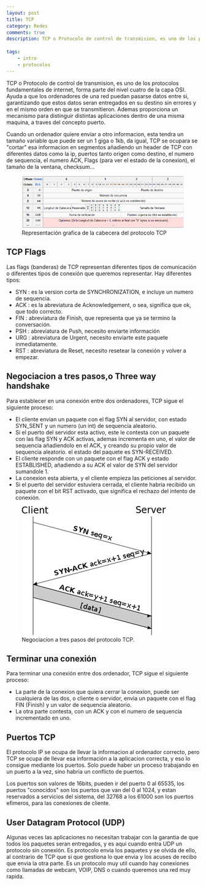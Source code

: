 ```yaml
---
layout: post
title: TCP
category: Redes
comments: true
description: TCP o Protocolo de control de transmision, es uno de los protocolos fundamentales de internet, forma parte del nivel cuatro de la capa OSI. Ayuda a que los ordenadores de una red puedan pasarse datos entre si, garantizando que estos datos seran entregados en su destino sin errores y en el mismo orden en que se transmitieron. Ademas proporciona un mecanismo para distinguir distintas aplicaciones dentro de una misma maquina, a traves del concepto puerto. 

tags:   
    - intro
    - protocolos
---
```


TCP o Protocolo de control de transmision, es uno de los protocolos fundamentales de internet, forma parte del nivel cuatro de la capa OSI. Ayuda a que los ordenadores de una red puedan pasarse datos entre si, garantizando que estos datos seran entregados en su destino sin errores y en el mismo orden en que se transmitieron. Ademas proporciona un mecanismo para distinguir distintas aplicaciones dentro de una misma maquina, a traves del concepto puerto. 

Cuando un ordenador quiere enviar a otro informacion, esta tendra un tamaño variable que puede ser un 1 giga o 1kb, da igual, TCP se ocupara se "cortar" esa informacion en segmentos añadiendo un header de TCP con diferentes datos como la ip, puertos tanto origen como destino, el numero de sequencia, el numero ACK, Flags (para ver el estado de la conexion), el tamaño de la ventana, checksum...

<figure>
<img alt="Cabecera TCP" src="/resources/images/CabeceraTCP.png"/>
<figcaption>
Representación grafica de la cabecera del protocolo TCP
</figcaption>
</figure>

## TCP Flags

Las flags (banderas) de TCP representan diferentes tipos de comunicación o diferentes tipos de conexión que queremos representar. Hay diferentes tipos:

* SYN : es la version corta de SYNCHRONIZATION, e incluye un numero de sequencia.
* ACK : es la abreviatura de Acknowledgement, o sea, significa que ok, que todo correcto.
* FIN : abreviatura de Finish, que representa que ya se termino la conversación.
* PSH : abreviatura de Push, necesito enviarte información
* URG : abreviatura de Urgent, necesito enviarte este paquete inmediatamente.
* RST : abreviatura de Reset, necesito resetear la conexión y volver a empezar.


## Negociacion a tres pasos,o Three way handshake

Para establecer en una conexión entre dos ordenadores, TCP sigue el siguiente proceso:

* El cliente envian un paquete con el flag SYN al servidor, con estado SYN_SENT y un numero (un int) de sequencia aleatorio.
* Si el puerto del servidor esta activo, este le contesta con un paquete con las flag SYN y ACK activas, ademas incrementa en uno, el valor de sequencia añadiendolo en el ACK, y creando su propio valor de sequencia aleatorio. el estado del paquete es SYN-RECEIVED.
* El cliente responde con un paquete con el flag ACK y estado ESTABLISHED, añadiendo a su ACK el valor de SYN del servidor sumandole 1.
* La conexion esta abierta, y el cliente empieza las peticiones al servidor.
* Si el puerto del servidor estuviera cerrada, el cliente habria recibido un paquete con el bit RST activado, que significa el rechazo del intento de conexión.

<figure>
<img alt="Negociacion a tres pasos" src="/resources/images/Tcp-conexion.png"/>
<figcaption>
Negociacion a tres pasos del protocolo TCP.
</figcaption>
</figure>

## Terminar una conexión

Para terminar una conexión entre dos ordenador, TCP sigue el siguiente proceso:

* La parte de la conexion que quiera cerrar la conexion, puede ser cualquiera de las dos, o cliente o servidor, envia un paquete con el flag FIN (Finish) y un valor de sequencia aleatorio.
* La otra parte contesta, con un ACK y con el numero de sequencia incrementado en uno.

## Puertos TCP

El protocolo IP se ocupa de llevar la informacion al ordenador correcto, pero TCP se ocupa de llevar esa información a la aplicacion correcta, y eso lo consigue mediante los puertos. Solo puede haber un proceso trabajando en un puerto a la vez, sino habria un conflicto de puertos.

Los puertos son valores de 16bits, pueden ir del puerto 0 al 65535, los puertos "conocidos" son los puertos que van del 0 al 1024, y estan reservados a servicios del sistema, del 32768 a los 61000 son los puertos efimeros, para las conexiones de cliente.

## User Datagram Protocol (UDP)

Algunas veces las aplicaciones no necesitan trabajar con la garantia de que todos los paquetes seran entregados, y es aqui cuando entra UDP un protocolo sin conexión. Es protocolo envia los paquetes y se olvida de ello, al contrario de TCP que si que gestiona lo que envia y los acuses de recibo que envia la otra parte. Es un protocolo muy util cuando hay conexiones como llamadas de webcam, VOIP, DNS o cuando queremos una red muy rapida.





